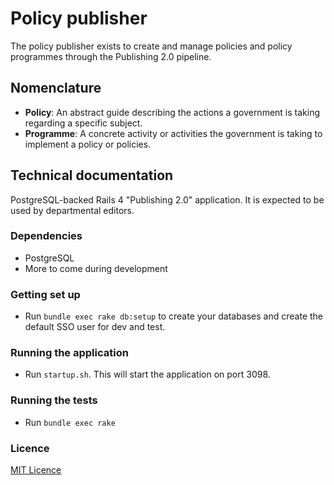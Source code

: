 # Policy publisher

The policy publisher exists to create and manage policies and policy programmes
through the Publishing 2.0 pipeline.

## Nomenclature

- **Policy**: An abstract guide describing the actions a government is taking
regarding a specific subject.
- **Programme**: A concrete activity or activities the government is taking to
implement a policy or policies.

## Technical documentation

PostgreSQL-backed Rails 4 "Publishing 2.0" application.  It is
expected to be used by departmental editors.

### Dependencies

- PostgreSQL
- More to come during development

### Getting set up

- Run `bundle exec rake db:setup` to create your databases
  and create the default SSO user for dev and test.

### Running the application

- Run `startup.sh`.  This will start the application on port 3098.

### Running the tests
- Run `bundle exec rake`

### Licence

[MIT Licence](LICENCE.txt)
